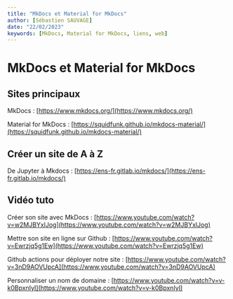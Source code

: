 ```yaml
---
title: "MkDocs et Material for MkDocs"
author: [Sébastien SAUVAGE]
date: "22/02/2023"
keywords: [MkDocs, Material for MkDocs, liens, web]
---
```

# MkDocs et Material for MkDocs

## Sites principaux

MkDocs : [https://www.mkdocs.org/](https://www.mkdocs.org/)  

Material for MkDocs : [https://squidfunk.github.io/mkdocs-material/](https://squidfunk.github.io/mkdocs-material/)  

## Créer un site de A à Z

De Jupyter à Mkdocs : [https://ens-fr.gitlab.io/mkdocs/](https://ens-fr.gitlab.io/mkdocs/)

## Vidéo tuto

Créer son site avec MkDocs : [https://www.youtube.com/watch?v=w2MJBYxlJog](https://www.youtube.com/watch?v=w2MJBYxlJog)  

Mettre son site en ligne sur Github : [https://www.youtube.com/watch?v=Ewrzjq5g1Ew](https://www.youtube.com/watch?v=Ewrzjq5g1Ew)

Github actions pour déployer notre site : [https://www.youtube.com/watch?v=3nD9AOVUpcA](https://www.youtube.com/watch?v=3nD9AOVUpcA)  

Personnaliser un nom de domaine : [https://www.youtube.com/watch?v=v-k0BpxnIyI](https://www.youtube.com/watch?v=v-k0BpxnIyI)  

